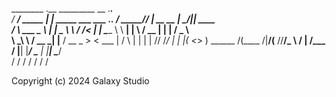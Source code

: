 
  ________         .__                                 _________  __              .___.__          
 /  _____/ _____   |  |  _____   ___  ___ ___.__.     /   _____/_/  |_  __ __   __| _/|__|  ____   
/   \  ___ \__  \  |  |  \__  \  \  \/  /<   |  |     \_____  \ \   __\|  |  \ / __ | |  | /  _ \  
\    \_\  \ / __ \_|  |__ / __ \_ >    <  \___  |     /        \ |  |  |  |  // /_/ | |  |(  <_> ) 
 \______  /(____  /|____/(____  //__/\_ \ / ____|    /_______  / |__|  |____/ \____ | |__| \____/  
        \/      \/            \/       \/ \/                 \/                    \/              

Copyright (c) 2024 Galaxy Studio

